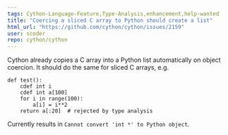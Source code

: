 ```yaml
---
tags: Cython-Language-Feature,Type-Analysis,enhancement,help-wanted
title: "Coercing a sliced C array to Python should create a list"
html_url: "https://github.com/cython/cython/issues/2159"
user: scoder
repo: cython/cython
---
```


Cython already copies a C array into a Python list automatically on object coercion. It should do the same for sliced C arrays, e.g.
```
def test():
    cdef int i
    cdef int a[100]
    for i in range(100):
        a[i] = i**2
    return a[:20]  # rejected by type analysis
```
Currently results in
`Cannot convert 'int *' to Python object`.